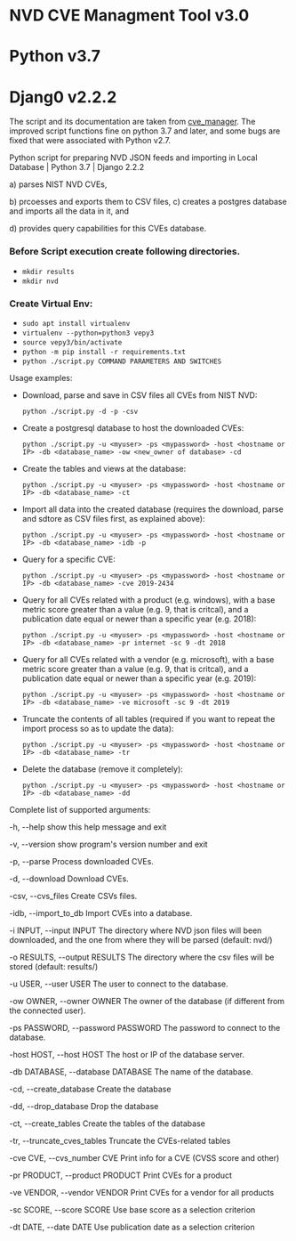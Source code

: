 # NVD CVE Managment Tool v3.0
# Python v3.7
# Djang0 v2.2.2

The script and its documentation are taken from [cve_manager](https://github.com/aatlasis/cve_manager).
The improved script functions fine on python 3.7 and later, and some bugs are fixed that were associated with Python v2.7.


Python script for preparing NVD JSON feeds and importing in Local Database | Python 3.7 | Django 2.2.2

  a) parses NIST NVD CVEs, 
  
  b) prcoesses and exports them to CSV files, 
  c) creates a postgres database and imports all the data in it, and
  
  d) provides query capabilities for this CVEs database.

### Before Script execution create following directories.

- `mkdir results`
- `mkdir nvd`

### Create Virtual Env:

- `sudo apt install virtualenv`
- `virtualenv --python=python3 vepy3`
- `source vepy3/bin/activate`
- `python -m pip install -r requirements.txt`
- `python ./script.py COMMAND PARAMETERS AND SWITCHES`

Usage examples: 

- Download, parse and save in CSV files all CVEs from NIST NVD:

  `python ./script.py -d -p -csv`
  
- Create a postgresql database to host the downloaded CVEs:

  `python ./script.py -u <myuser> -ps <mypassword> -host <hostname or IP> -db <database_name> -ow <new_owner of database> -cd`

- Create the tables and views at the database:

  `python ./script.py -u <myuser> -ps <mypassword> -host <hostname or IP> -db <database_name> -ct`

- Import all data into the created database (requires the download, parse and sdtore as CSV files first, as explained above):

  `python ./script.py -u <myuser> -ps <mypassword> -host <hostname or IP> -db <database_name> -idb -p`

- Query for a specific CVE:

  `python ./script.py -u <myuser> -ps <mypassword> -host <hostname or IP> -db <database_name> -cve 2019-2434`
    
- Query for all CVEs related with a product (e.g. windows), with a base metric score greater than a value (e.g. 9, that is critcal), and a publication date equal or newer than a specific year (e.g. 2018):

  `python ./script.py -u <myuser> -ps <mypassword> -host <hostname or IP> -db <database_name> -pr internet -sc 9 -dt 2018`
  
- Query for all CVEs related with a vendor (e.g. microsoft), with a base metric score greater than a value (e.g. 9, that is critcal), and a publication date equal or newer than a specific year (e.g. 2019):

  `python ./script.py -u <myuser> -ps <mypassword> -host <hostname or IP> -db <database_name> -ve microsoft -sc 9 -dt 2019`
  
- Truncate the contents of all tables (required if you want to repeat the import process so as to update the data): 

  `python ./script.py -u <myuser> -ps <mypassword> -host <hostname or IP> -db <database_name> -tr`
  
- Delete the database (remove it completely):

  `python ./script.py -u <myuser> -ps <mypassword> -host <hostname or IP> -db <database_name> -dd`

Complete list of supported arguments:

  -h, --help            show this help message and exit
  
  -v, --version         show program's version number and exit
  
  -p, --parse           Process downloaded CVEs.
  
  -d, --download        Download CVEs.
  
  -csv, --cvs_files     Create CSVs files.
  
  -idb, --import_to_db  Import CVEs into a database.
  
  -i INPUT, --input INPUT
                        The directory where NVD json files will been downloaded, and the one from where they will be parsed
                        (default: nvd/)
                        
  -o RESULTS, --output RESULTS
                        The directory where the csv files will be stored (default: results/)
                        
  -u USER, --user USER  The user to connect to the database.
  
  -ow OWNER, --owner OWNER
                        The owner of the database (if different from the connected user).
                        
  -ps PASSWORD, --password PASSWORD
                        The password to connect to the database.
                        
  -host HOST, --host HOST
                        The host or IP of the database server.
                        
  -db DATABASE, --database DATABASE
                        The name of the database.
                        
  -cd, --create_database
                        Create the database
                        
  -dd, --drop_database  Drop the database
  
  -ct, --create_tables  Create the tables of the database
  
  -tr, --truncate_cves_tables
                        Truncate the CVEs-related tables
                        
  -cve CVE, --cvs_number CVE
                        Print info for a CVE (CVSS score and other)
                        
  -pr PRODUCT, --product PRODUCT
                        Print CVEs for a product
                        
  -ve VENDOR, --vendor VENDOR
                        Print CVEs for a vendor for all products
                        
  -sc SCORE, --score SCORE
                        Use base score as a selection criterion
                        
  -dt DATE, --date DATE
                        Use publication date as a selection criterion
